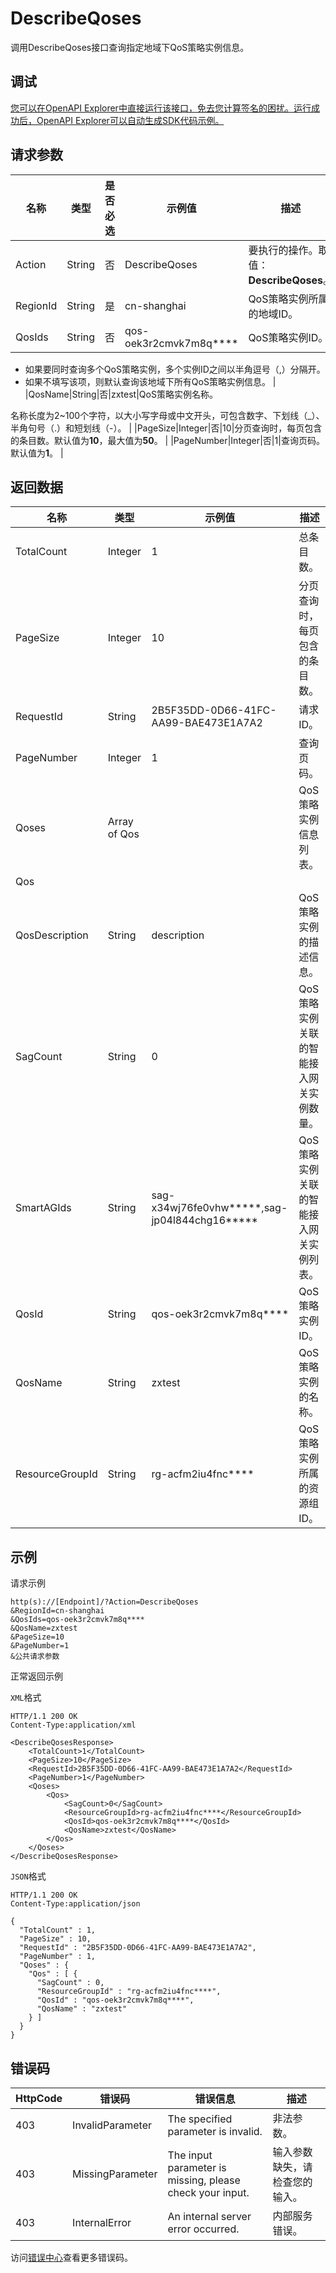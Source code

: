 # DescribeQoses

调用DescribeQoses接口查询指定地域下QoS策略实例信息。

## 调试

[您可以在OpenAPI Explorer中直接运行该接口，免去您计算签名的困扰。运行成功后，OpenAPI Explorer可以自动生成SDK代码示例。](https://api.aliyun.com/#product=Smartag&api=DescribeQoses&type=RPC&version=2018-03-13)

## 请求参数

|名称|类型|是否必选|示例值|描述|
|--|--|----|---|--|
|Action|String|否|DescribeQoses|要执行的操作。取值：**DescribeQoses**。 |
|RegionId|String|是|cn-shanghai|QoS策略实例所属的地域ID。 |
|QosIds|String|否|qos-oek3r2cmvk7m8q\*\*\*\*|QoS策略实例ID。

 -   如果要同时查询多个QoS策略实例，多个实例ID之间以半角逗号（,）分隔开。
-   如果不填写该项，则默认查询该地域下所有QoS策略实例信息。 |
|QosName|String|否|zxtest|QoS策略实例名称。

 名称长度为2~100个字符，以大小写字母或中文开头，可包含数字、下划线（\_）、半角句号（.）和短划线（-）。 |
|PageSize|Integer|否|10|分页查询时，每页包含的条目数。默认值为**10**，最大值为**50**。 |
|PageNumber|Integer|否|1|查询页码。默认值为**1**。 |

## 返回数据

|名称|类型|示例值|描述|
|--|--|---|--|
|TotalCount|Integer|1|总条目数。 |
|PageSize|Integer|10|分页查询时，每页包含的条目数。 |
|RequestId|String|2B5F35DD-0D66-41FC-AA99-BAE473E1A7A2|请求ID。 |
|PageNumber|Integer|1|查询页码。 |
|Qoses|Array of Qos| |QoS策略实例信息列表。 |
|Qos| | | |
|QosDescription|String|description|QoS策略实例的描述信息。 |
|SagCount|String|0|QoS策略实例关联的智能接入网关实例数量。 |
|SmartAGIds|String|sag-x34wj76fe0vhw\*\*\*\*\*,sag-jp04l844chg16\*\*\*\*\*|QoS策略实例关联的智能接入网关实例列表。 |
|QosId|String|qos-oek3r2cmvk7m8q\*\*\*\*|QoS策略实例ID。 |
|QosName|String|zxtest|QoS策略实例的名称。 |
|ResourceGroupId|String|rg-acfm2iu4fnc\*\*\*\*|QoS策略实例所属的资源组ID。 |

## 示例

请求示例

```
http(s)://[Endpoint]/?Action=DescribeQoses
&RegionId=cn-shanghai
&QosIds=qos-oek3r2cmvk7m8q****
&QosName=zxtest
&PageSize=10
&PageNumber=1
&公共请求参数
```

正常返回示例

`XML`格式

```
HTTP/1.1 200 OK
Content-Type:application/xml

<DescribeQosesResponse>
    <TotalCount>1</TotalCount>
    <PageSize>10</PageSize>
    <RequestId>2B5F35DD-0D66-41FC-AA99-BAE473E1A7A2</RequestId>
    <PageNumber>1</PageNumber>
    <Qoses>
        <Qos>
            <SagCount>0</SagCount>
            <ResourceGroupId>rg-acfm2iu4fnc****</ResourceGroupId>
            <QosId>qos-oek3r2cmvk7m8q****</QosId>
            <QosName>zxtest</QosName>
        </Qos>
    </Qoses>
</DescribeQosesResponse>
```

`JSON`格式

```
HTTP/1.1 200 OK
Content-Type:application/json

{
  "TotalCount" : 1,
  "PageSize" : 10,
  "RequestId" : "2B5F35DD-0D66-41FC-AA99-BAE473E1A7A2",
  "PageNumber" : 1,
  "Qoses" : {
    "Qos" : [ {
      "SagCount" : 0,
      "ResourceGroupId" : "rg-acfm2iu4fnc****",
      "QosId" : "qos-oek3r2cmvk7m8q****",
      "QosName" : "zxtest"
    } ]
  }
}
```

## 错误码

|HttpCode|错误码|错误信息|描述|
|--------|---|----|--|
|403|InvalidParameter|The specified parameter is invalid.|非法参数。|
|403|MissingParameter|The input parameter is missing, please check your input.|输入参数缺失，请检查您的输入。|
|403|InternalError|An internal server error occurred.|内部服务错误。|

访问[错误中心](https://error-center.alibabacloud.com/status/product/Smartag)查看更多错误码。

